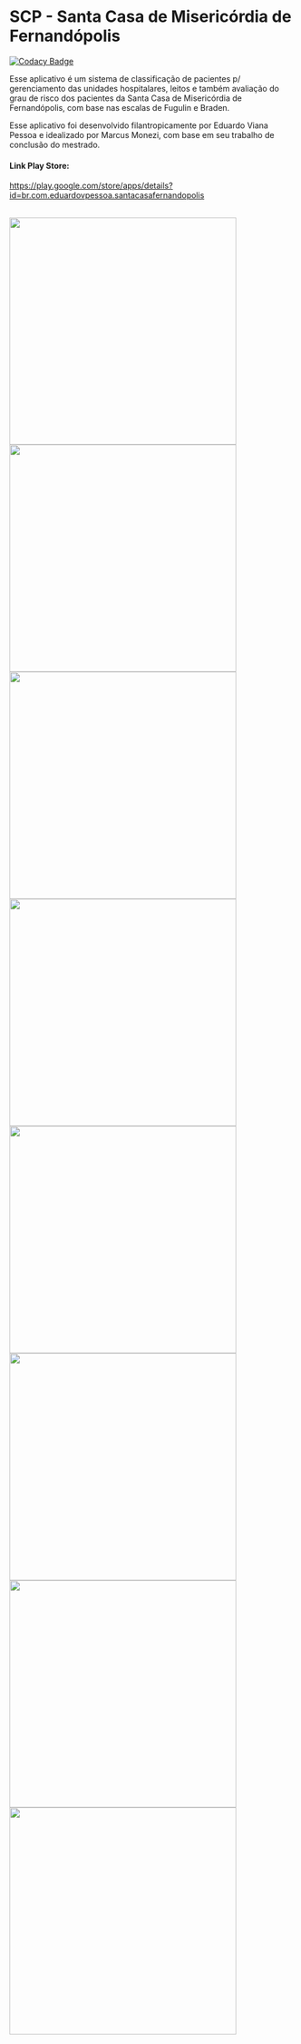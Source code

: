 # SCP - Santa Casa de Misericórdia de Fernandópolis

[![Codacy Badge](https://api.codacy.com/project/badge/Grade/3688a489ad1243ccb3674ac094910492)](https://app.codacy.com/manual/duduvp/scp-santa-casa-fernandopolis?utm_source=github.com&utm_medium=referral&utm_content=eduardovpessoa/scp-santa-casa-fernandopolis&utm_campaign=Badge_Grade_Settings)

Esse aplicativo é um sistema de classificação de pacientes p/ gerenciamento das unidades hospitalares, leitos e também avaliação do grau de risco dos pacientes da Santa Casa de Misericórdia de Fernandópolis, com base nas escalas de Fugulin e Braden.

Esse aplicativo foi desenvolvido filantropicamente por Eduardo Viana Pessoa e idealizado por Marcus Monezi, com base em seu trabalho de conclusão do mestrado.

#### Link Play Store:
https://play.google.com/store/apps/details?id=br.com.eduardovpessoa.santacasafernandopolis

<br/><img src="https://i.imgur.com/Esqsic0.png" width="400"> <img src="https://i.imgur.com/jpObo3G.png" width="400"> <img src="https://i.imgur.com/G9ELKTG.png" width="400"> <img src="https://i.imgur.com/u7nSfZE.png" width="400"> <img src="https://i.imgur.com/2xJ40Fj.png" width="400"> <img src="https://i.imgur.com/fq52fq2.png" width="400"> <img src="https://i.imgur.com/IKKQ9TA.png" width="400"> <img src="https://i.imgur.com/2xkjNEF.png" width="400">
